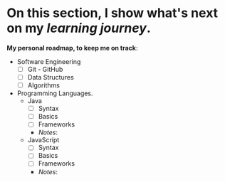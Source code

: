 # On this section, I show what's next on my *learning journey*.
**My personal roadmap, to keep me on track**:

- Software Engineering
	- [ ] Git - GitHub
	- [ ] Data Structures
	- [ ] Algorithms

- Programming Languages.
	- Java
		- [ ] Syntax
		- [ ] Basics
		- [ ] Frameworks
		- *Notes*:
	- JavaScript
		- [ ] Syntax
		- [ ] Basics
		- [ ] Frameworks
		- *Notes*:
